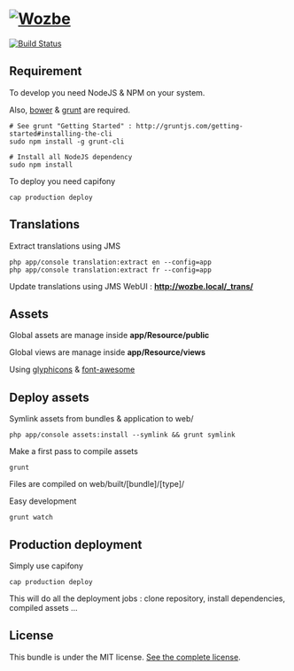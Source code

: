 [![Wozbe](http://wozbe.com/bundles/app/images/logo-wozbe-full-alpha.png)](http://wozbe.com)
=====

[![Build Status](https://api.travis-ci.org/wozbe/wozbe.com.png)](http://travis-ci.org/#!/wozbe/wozbe.com)

Requirement
-----------
To develop you need NodeJS & NPM on your system.

Also, [bower](https://github.com/bower/bower) & [grunt](http://gruntjs.com/) are required.

    # See grunt "Getting Started" : http://gruntjs.com/getting-started#installing-the-cli
    sudo npm install -g grunt-cli

    # Install all NodeJS dependency
    sudo npm install

To deploy you need capifony

    cap production deploy

Translations
------------

Extract translations using JMS

    php app/console translation:extract en --config=app
    php app/console translation:extract fr --config=app

Update translations using JMS WebUI : **http://wozbe.local/_trans/**

Assets
------
Global assets are manage inside **app/Resource/public**

Global views are manage inside **app/Resource/views**

Using [glyphicons](http://glyphicons.com/) & [font-awesome](http://fortawesome.github.io/Font-Awesome/icons/)

Deploy assets
-------------
Symlink assets from bundles & application to web/

    php app/console assets:install --symlink && grunt symlink

Make a first pass to compile assets

    grunt

Files are compiled on web/built/[bundle]/[type]/

Easy development

    grunt watch

Production deployment
---------------------

Simply use capifony 

    cap production deploy

This will do all the deployment jobs : clone repository, install dependencies, compiled assets ...

License
-------

This bundle is under the MIT license. [See the complete license](https://github.com/wozbe/wozbe.com/blob/master/LICENSE).